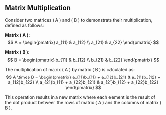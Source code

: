 
## Matrix Multiplication

Consider two matrices \( A \) and \( B \) to demonstrate their multiplication, defined as follows:

**Matrix \( A \):**
$$
A = \begin{pmatrix} 
a_{11} & a_{12} \\ 
a_{21} & a_{22} 
\end{pmatrix}
$$

**Matrix \( B \):**
$$
B = \begin{pmatrix} 
b_{11} & b_{12} \\ 
b_{21} & b_{22} 
\end{pmatrix}
$$

The multiplication of matrix \( A \) by matrix \( B \) is calculated as:
$$
A \times B = \begin{pmatrix} 
a_{11}b_{11} + a_{12}b_{21} & a_{11}b_{12} + a_{12}b_{22} \\ 
a_{21}b_{11} + a_{22}b_{21} & a_{21}b_{12} + a_{22}b_{22} 
\end{pmatrix}
$$

This operation results in a new matrix where each element is the result of the dot product between the rows of matrix \( A \) and the columns of matrix \( B \).

